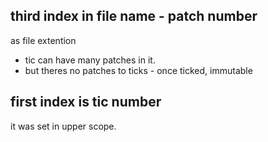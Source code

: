 ## third index in file name - patch number
as file extention 
- tic can have many patches in it. 
- but theres no patches to ticks - once ticked, immutable
## first index is tic number
it was set in upper scope. 